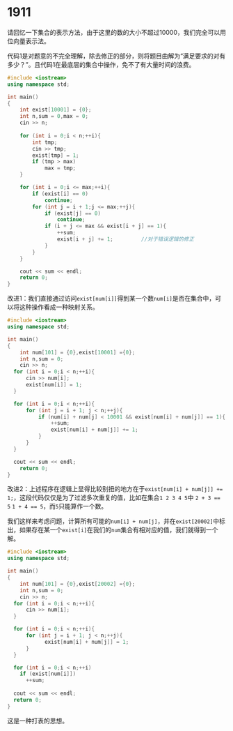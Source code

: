 # 1911
请回忆一下集合的表示方法，由于这里的数的大小不超过10000，我们完全可以用位向量表示法。

代码1是对题意的不完全理解，除去修正的部分，则将题目曲解为“满足要求的对有多少？”。且代码1在最底层的集合中操作，免不了有大量时间的浪费。  

```cpp
#include <iostream>
using namespace std;

int main()
{
	int exist[10001] = {0};
	int n,sum = 0,max = 0;
	cin >> n;
	
	for (int i = 0;i < n;++i){
		int tmp;
		cin >> tmp;
		exist[tmp] = 1;
		if (tmp > max)
			max = tmp;
	}

	for (int i = 0;i <= max;++i){
		if (exist[i] == 0)
			continue;
		for (int j = i + 1;j <= max;++j){
			if (exist[j] == 0)
				continue;
			if (i + j <= max && exist[i + j] == 1){
				++sum;
				exist[i + j] += 1;         //对于错误逻辑的修正
			}
		}
	}

	cout << sum << endl;
	return 0;
}
```

改进1：我们直接通过访问`exist[num[i]]`得到某一个数`num[i]`是否在集合中，可以将这种操作看成一种映射关系。  

```cpp
#include <iostream>
using namespace std;

int main()
{
	int num[101] = {0},exist[10001] ={0};
	int n,sum = 0;
	cin >> n;
  for (int i = 0;i < n;++i){
      cin >> num[i];
      exist[num[i]] = 1;
  }

  for (int i = 0;i < n;++i){
      for (int j = i + 1; j < n;++j){
          if (num[i] + num[j] < 10001 && exist[num[i] + num[j]] == 1){
              ++sum;
              exist[num[i] + num[j]] += 1;
          }
      }
  }

  cout << sum << endl;
	return 0;
}
```

改进2：上述程序在逻辑上显得比较别扭的地方在于`exist[num[i] + num[j]] += 1;`，这段代码仅仅是为了过滤多次重复的值，比如在集合`1 2 3 4 5`中 `2 + 3 == 5` `1 + 4 == 5`，而`5`只能算作一个数。

我们这样来考虑问题，计算所有可能的`num[i] + num[j]`，并在`exist[20002]`中标出，如果存在某一个`exist[i]`在我们的`num`集合有相对应的值，我们就得到一个解。

```cpp
#include <iostream>
using namespace std;

int main()
{
	int num[101] = {0},exist[20002] ={0};
	int n,sum = 0;
	cin >> n;
  for (int i = 0;i < n;++i){
      cin >> num[i];
  }

  for (int i = 0;i < n;++i){
      for (int j = i + 1; j < n;++j){
            exist[num[i] + num[j]] = 1;
      }
  }

  for (int i = 0;i < n;++i)
    if (exist[num[i]])
      ++sum;
      
  cout << sum << endl;
  return 0;
}
```

这是一种打表的思想。
